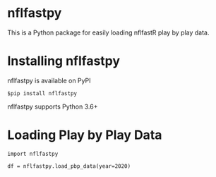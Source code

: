 # nflfastpy

This is a Python package for easily loading nflfastR play by play data.

# Installing nflfastpy

nflfastpy is available on PyPI 

    $pip install nflfastpy

nflfastpy supports Python 3.6+

# Loading Play by Play Data

    import nflfastpy

    df = nflfastpy.load_pbp_data(year=2020)